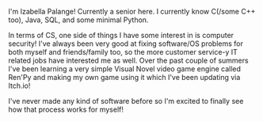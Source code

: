I'm Izabella Palange! Currently a senior here.
I currently know C(/some C++ too), Java, SQL, and some minimal Python.

In terms of CS, one side of things I have some interest in is computer security! I've always been very good at fixing software/OS problems for both myself and friends/family too, so the more customer service-y IT related jobs have interested me as well.
Over the past couple of summers I've been learning a very simple Visual Novel video game engine called Ren'Py and making my own game using it which I've been updating via Itch.io!

I've never made any kind of software before so I'm excited to finally see how that process works for myself!